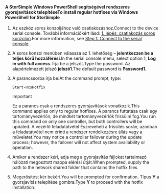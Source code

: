 <!--author=SharS last changed: 9/17/15-->

#### <a name="to-install-regular-hotfixes-via-windows-powershell-for-storsimple"></a><span data-ttu-id="769bd-101">A StorSimple Windows PowerShell segítségével rendszeres gyorsjavítások telepítése</span><span class="sxs-lookup"><span data-stu-id="769bd-101">To install regular hotfixes via Windows PowerShell for StorSimple</span></span>
1. <span data-ttu-id="769bd-102">Az eszköz soros konzoljához való csatlakozáshoz.</span><span class="sxs-lookup"><span data-stu-id="769bd-102">Connect to the device serial console.</span></span> <span data-ttu-id="769bd-103">További információkért lásd: [1. lépés: csatlakozás soros konzolon](../articles/storsimple/storsimple-update-device.md#step1).</span><span class="sxs-lookup"><span data-stu-id="769bd-103">For more information, see [Step 1: Connect to the serial console](../articles/storsimple/storsimple-update-device.md#step1).</span></span>
2. <span data-ttu-id="769bd-104">A soros konzol menüben válassza az 1. lehetőség – **jelentkezzen be a teljes körű hozzáférési**.</span><span class="sxs-lookup"><span data-stu-id="769bd-104">In the serial console menu, select option 1, **Log in with full access**.</span></span> <span data-ttu-id="769bd-105">Írja be a jelszót.</span><span class="sxs-lookup"><span data-stu-id="769bd-105">Type the password.</span></span> <span data-ttu-id="769bd-106">Az alapértelmezett jelszó **jelszó1**.</span><span class="sxs-lookup"><span data-stu-id="769bd-106">The default password is **Password1**.</span></span>
3. <span data-ttu-id="769bd-107">A parancssorba írja be:</span><span class="sxs-lookup"><span data-stu-id="769bd-107">At the command prompt, type:</span></span>
   
    ```
    Start-HcsHotfix
    ```
   
    > [!IMPORTANT]
    >
    > <span data-ttu-id="769bd-108">Ez a parancs csak a rendszeres gyorsjavítások vonatkozik.</span><span class="sxs-lookup"><span data-stu-id="769bd-108">This command applies only to regular hotfixes.</span></span> <span data-ttu-id="769bd-109">A parancs futtatása csak egy tartományvezérlőn, de mindkét tartományvezérlők frissülni fog.</span><span class="sxs-lookup"><span data-stu-id="769bd-109">You run this command on only one controller, but both controllers will be updated.</span></span>
    > <span data-ttu-id="769bd-110">A vezérlő feladatátvétel Észreveheti a frissítés során; azonban a feladatátvétel nem érinti a rendszer rendelkezésre állás vagy a műveletet.</span><span class="sxs-lookup"><span data-stu-id="769bd-110">You may notice a controller failover during the update process; however, the failover will not affect system availability or operation.</span></span>

4. <span data-ttu-id="769bd-111">Amikor a rendszer kéri, adja meg a gyorsjavítás fájlokat tartalmazó hálózati megosztott mappa elérési útját.</span><span class="sxs-lookup"><span data-stu-id="769bd-111">When prompted, supply the path to the network shared folder that contains the hotfix files.</span></span>
5. <span data-ttu-id="769bd-112">Megerősítést kér bekéri.</span><span class="sxs-lookup"><span data-stu-id="769bd-112">You will be prompted for confirmation.</span></span> <span data-ttu-id="769bd-113">Típus **Y** a gyorsjavítás telepítése gombra.</span><span class="sxs-lookup"><span data-stu-id="769bd-113">Type **Y** to proceed with the hotfix installation.</span></span>


